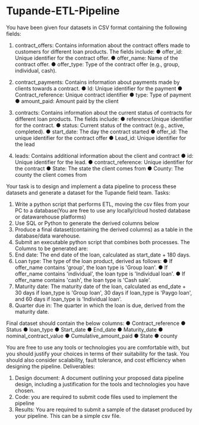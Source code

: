 # Tupande-ETL-Pipeline
You have been given four datasets in CSV format containing the following fields:

1. contract_offers: Contains information about the contract offers made to customers for different loan products. The fields include:
● offer_id: Unique identifier for the contract offer.
● offer_name: Name of the contract offer.
● offer_type: Type of the contract offer (e.g., group, individual, cash).

2. contract_payments: Contains information about payments made by clients towards a contract.
● Id: Unique identifier for the payment
● Contract_reference: Unique contract identifier
● type: Type of payment
● amount_paid: Amount paid by the client

3. contracts: Contains information about the current status of contracts for different loan products. The fields include:
● reference:Unique identifier for the contract.
● status: Current status of the contract (e.g., active, completed).
● start_date: The day the contract started
● offer_id: The unique identifier for the contract offer
● Lead_id: Unique identifier for the lead

4. leads: Contains additional information about the client and contract
● id: Unique identifier for the lead.
● contract_reference: Unique identifier for the contract
● State: The state the client comes from
 ● County: The county the client comes from

Your task is to design and implement a data pipeline to process these datasets and generate a dataset for the Tupande field team.
Tasks:
1. Write a python script that performs ETL, moving the csv files from your PC to a database(You are free to use any locally/cloud hosted database or datawarehouse platforms)
2. Use SQL or Python to generate the derived columns below
3. Produce a final dataset(containing the derived columns) as a table in the database/data
warehouse.
4. Submit an executable python script that combines both processes.
The Columns to be generated are:
1. End date: The end date of the loan, calculated as start_date + 180 days.
2. Loan type: The type of the loan product, derived as follows:
● If offer_name contains 'group', the loan type is 'Group loan'.
● If offer_name contains 'individual', the loan type is 'Individual loan'.
● If offer_name contains 'cash', the loan type is 'Cash sale'.
3. Maturity date: The maturity date of the loan, calculated as end_date + 30 days if loan_type is 'Group loan', 30 days if loan_type is 'Paygo loan', and 60 days if loan_type is 'Individual loan'.
4. Quarter due in: The quarter in which the loan is due, derived from the maturity date.

Final dataset should contain the below columns:
● Contract_reference ● Status
● loan_type
● Start_date
● End_date
● Maturity_date
● nominal_contract_value ● Cumulative_amount_paid ● State
● county

You are free to use any tools or technologies you are comfortable with, but you should justify your choices in terms of their suitability for the task. You should also consider scalability, fault tolerance, and cost efficiency when designing the pipeline.
Deliverables:
1. Design document: A document outlining your proposed data pipeline design, including a justification for the tools and technologies you have chosen.
2. Code: you are required to submit code files used to implement the pipeline
3. Results: You are required to submit a sample of the dataset produced by your pipeline. This can be a simple csv file.
